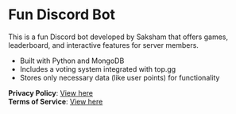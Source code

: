# Fun Discord Bot

This is a fun Discord bot developed by Saksham that offers games, leaderboard, and interactive features for server members.

- Built with Python and MongoDB
- Includes a voting system integrated with top.gg
- Stores only necessary data (like user points) for functionality

**Privacy Policy**: [View here](https://saksham77323.github.io/fun-bot-legal/privacy-policy)  
**Terms of Service**: [View here](https://saksham77323.github.io/fun-bot-legal/terms-of-service)
